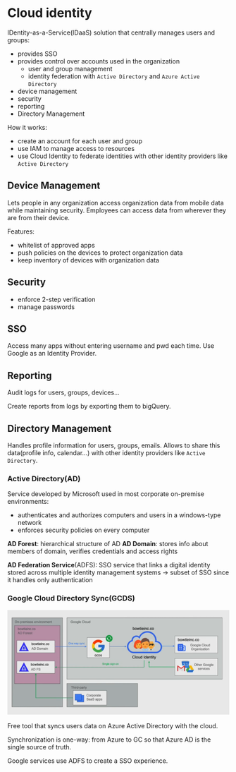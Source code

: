 # Cloud identity

IDentity-as-a-Service(IDaaS) solution that centrally manages users and groups:

- provides SSO
- provides control over accounts used in the organization
  - user and group management
  - identity federation with `Active Directory` and `Azure Active Directory`
- device management
- security
- reporting
- Directory Management

How it works:

- create an account for each user and group
- use IAM to manage access to resources
- use Cloud Identity to federate identities with other identity providers like `Active Directory`

## Device Management

Lets people in any organization access organization data from mobile data while maintaining security. Employees can access data from wherever they are from their device.

Features:

- whitelist of approved apps
- push policies on the devices to protect organization data
- keep inventory of devices with organization data

## Security

- enforce 2-step verification
- manage passwords

## SSO

Access many apps without entering username and pwd each time. Use Google as an Identity Provider.

## Reporting

Audit logs for users, groups, devices...

Create reports from logs by exporting them to bigQuery.

## Directory Management

Handles profile information for users, groups, emails. Allows to share this data(profile info, calendar...) with other identity providers like `Active Directory`.

### Active Directory(AD)

Service developed by Microsoft used in most corporate on-premise environments:

- authenticates and authorizes computers and users in a windows-type network
- enforces security policies on every computer

**AD Forest**: hierarchical structure of AD
**AD Domain**: stores info about members of domain, verifies credentials and access rights

**AD Federation Service**(ADFS): SSO service that links a digital identity stored across multiple identity management systems -> subset of SSO since it handles only authentication

### Google Cloud Directory Sync(GCDS)

![alt text](ch4.4-cloud-identity.gcds.png)

Free tool that syncs users data on Azure Active Directory with the cloud.

Synchronization is one-way: from Azure to GC so that Azure AD is the single source of truth.

Google services use ADFS to create a SSO experience.
